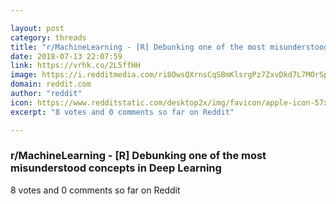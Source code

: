 ```yaml
---

layout: post
category: threads
title: "r/MachineLearning - [R] Debunking one of the most misunderstood concepts in Deep Learning"
date: 2018-07-13 22:07:59
link: https://vrhk.co/2L5ffHH
image: https://i.redditmedia.com/ri8OwsQXrnsCqSBmKlsrgPz7ZxvDkd7L7MOrSpm1FYI.jpg?s=94e2fae13536036ee81ebe7079970af7
domain: reddit.com
author: "reddit"
icon: https://www.redditstatic.com/desktop2x/img/favicon/apple-icon-57x57.png
excerpt: "8 votes and 0 comments so far on Reddit"

---
```


### r/MachineLearning - [R] Debunking one of the most misunderstood concepts in Deep Learning

8 votes and 0 comments so far on Reddit